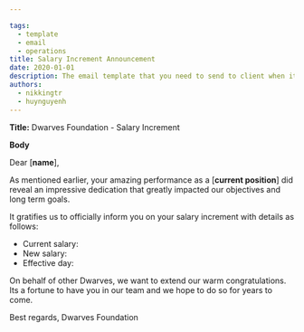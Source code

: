 ```yaml
---

tags: 
  - template
  - email
  - operations
title: Salary Increment Announcement
date: 2020-01-01
description: The email template that you need to send to client when it's near holiday to announce about the absence. 
authors:
  - nikkingtr
  - huynguyenh
---
```


**Title:** Dwarves Foundation - Salary Increment

**Body**

Dear [**name**],

As mentioned earlier, your amazing performance as a [**current position**] did reveal an impressive dedication that greatly impacted our objectives and long term goals.

It gratifies us to officially inform you on your salary increment with details as follows:

- Current salary:
- New salary:
- Effective day:

On behalf of other Dwarves, we want to extend our warm congratulations. Its a fortune to have you in our team and we hope to do so for years to come.

Best regards,
Dwarves Foundation
